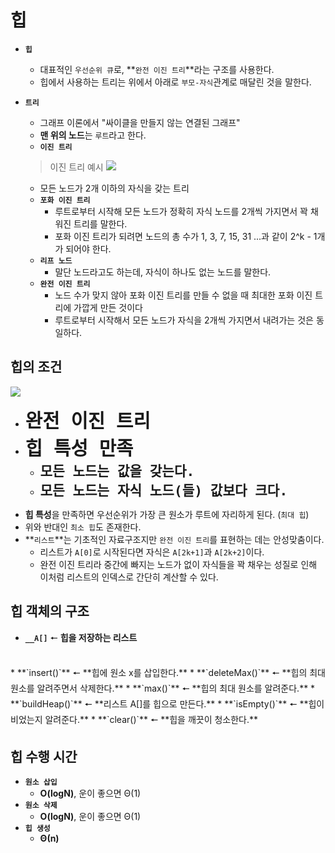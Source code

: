


# 힙

* **`힙`**
  * 대표적인 `우선순위 큐`로, **`완전 이진 트리`**라는 구조를 사용한다.
  * 힙에서 사용하는 트리는 위에서 아래로 `부모-자식`관계로 매달린 것을 말한다.
* **`트리`**
  * 그래프 이론에서 "싸이클을 만들지 않는 연결된 그래프"
  * **맨 위의 노드**는 `루트`라고 한다.
  * **`이진 트리`**
  > 이진 트리 예시
  ![](https://velog.velcdn.com/images/chan9708/post/9e896965-f94e-497f-8c00-a71fe6b0945c/image.png)
  
  * 모든 노드가 2개 이하의 자식을 갖는 트리
  * **`포화 이진 트리`**
    * 루트로부터 시작해 모든 노드가 정확히 자식 노드를 2개씩 가지면서 꽉 채워진 트리를 말한다.
    * 포화 이진 트리가 되려면 노드의 총 수가 1, 3, 7, 15, 31 ...과 같이 2^k - 1개가 되어야 한다.
  * **`리프 노드`**
    * 말단 노드라고도 하는데, 자식이 하나도 없는 노드를 말한다.
  * **`완전 이진 트리`**
    * 노드 수가 맞지 않아 포화 이진 트리를 만들 수 없을 때 최대한 포화 이진 트리에 가깝게 만든 것이다
    * 루트로부터 시작해서 모든 노드가 자식을 2개씩 가지면서 내려가는 것은 동일하다.

## 힙의 조건

![](https://velog.velcdn.com/images/chan9708/post/36bdac33-b04c-40c2-b974-24507051b43f/image.png)

* <span style="font-size: 35px"> **`완전 이진 트리`** </span>
* <span style="font-size: 35px"> **`힙 특성 만족`** </span>
  * <span style="font-size: 25px"> **`모든 노드는 값을 갖는다.`** </span>
  * <span style="font-size: 25px"> **`모든 노드는 자식 노드(들) 값보다 크다.`** </span>
  
>
* **힙 특성**을 만족하면 우선순위가 가장 큰 원소가 루트에 자리하게 된다. (`최대 힙`)
* 위와 반대인 `최소 힙`도 존재한다.
* **`리스트`**는 기초적인 자료구조지만 `완전 이진 트리`를 표현하는 데는 안성맞춤이다.
  * 리스트가 `A[0]`로 시작된다면 자식은 `A[2k+1]`과 `A[2k+2]`이다.
  * 완전 이진 트리라 중간에 빠지는 노드가 없이 자식들을 꽉 채우는 성질로 인해 이처럼 리스트의 인덱스로 간단히 계산할 수 있다.


## 힙 객체의 구조

>
* **`__A[]`** 🠔 **힙을 저장하는 리스트**
<br>
* **`insert()`** 🠔 **힙에 원소 x를 삽입한다.**
* **`deleteMax()`** 🠔 **힙의 최대 원소를 알려주면서 삭제한다.**
* **`max()`** 🠔 **힙의 최대 원소를 알려준다.**
* **`buildHeap()`** 🠔 **리스트 A[]를 힙으로 만든다.**
* **`isEmpty()`** 🠔 **힙이 비었는지 알려준다.**
* **`clear()`** 🠔 **힙을 깨끗이 청소한다.**

## 힙 수행 시간

* **`원소 삽입`**
  * **O(logN)**, 운이 좋으면 Θ(1)
* **`원소 삭제`**
  * **O(logN)**, 운이 좋으면 Θ(1)
* **`힙 생성`** 
  * **Θ(n)**
